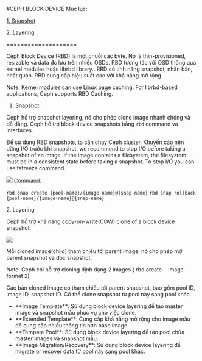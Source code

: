 #CEPH BLOCK DEVICE
Mục lục:

[1. Snapshot](#1)

[2. Layering](#2)

====================

Ceph Block Device (RBD) là một chuỗi các byte. Nó là thin-provisioned, resizable và data đc lưu trên nhiều OSDs. RBD tương tác với OSD thông qua kernel modules hoặc librbd library.. RBD có tính năng snapshot, nhân bản, nhất quán. RBD cung cấp hiệu suất cao với khả năng mở rộng 

Note: Kernel modules can use Linux page caching. For librbd-based applications, Ceph supports RBD Caching.

<a name="1"></a>
1. Snapshot 

Ceph hỗ trợ snapshot layering, nó cho phép clone image nhanh chóng và dễ dàng. Ceph hỗ trợ block device snapshots bằng `rbd` command và interfaces. 

Để sử dụng RBD snapshots, ta cần chạy Ceph cluster. Khuyến cáo nên dừng I/O trước khi snapshot.  we recommend to stop I/O before taking a snapshot of an image. If the image contains a filesystem, the filesystem must be in a consistent state before taking a snapshot. To stop I/O you can use fsfreeze command.

<img src=http://i.imgur.com/khK02Ly.png>
Command:

`rbd snap create {pool-name}/{image-name}@{snap-name}`
`rbd snap rollback {pool-name}/{image-name}@{snap-name}`

<a name="2"></a>
2. Layering

Ceph hỗ trợ khả năng copy-on-write(COW) clone of a block device snapshot.

<img src=http://i.imgur.com/eFDiGDl.png>

Mỗi cloned image(child) tham chiếu tới parent image, nó cho phép mở parent snapshot và đọc snapshot.

Note: Ceph chỉ hỗ trợ cloning định dạng 2 images ( rbd create --image-format 2)

Các bản cloned image có tham chiếu tới parent shapshot, bao gồm pool ID, image ID, snapshot ID. Có thể clone snapshot từ pool này sang pool khác. 
<ul>
<li>**Image Template**: Sử dụng block device layering để tạo master image và snapshot mẫu phục vụ cho việc clone.
<li>**Extended Template**: Cung cấp khả năng mở rộng cho image mẫu để cung cấp nhiều thông tin hơn base image. 
<li>**Tempate Pool**: Sử dụng block device layering để tạo pool chứa master images và snapshot mẫu. 
<li>**Image Migration/Recovery**: Sử dụng block device layering để migrate or recover data từ pool này sang pool khác.
</ul> 

